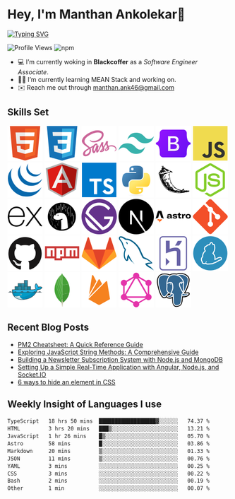 # Hey, I'm Manthan Ankolekar👋

[![Typing SVG](https://readme-typing-svg.demolab.com?font=Fira+Code&pause=1000&width=435&lines=Front+End+Developer;Learn%2C+Build%2C+Repeat)](https://git.io/typing-svg)

![Profile Views](https://komarev.com/ghpvc/?username=manthanank&color=brightgreen)
![npm](https://img.shields.io/npm/dt/manthanank)
<!-- ![npm](https://img.shields.io/npm/dw/manthanank)
![npm](https://img.shields.io/npm/dm/manthanank)
![npm](https://img.shields.io/npm/dy/manthanank) -->

- 💻 I’m currently woking in **Blackcoffer** as a *Software Engineer Associate*.
- 🧑‍💻 I’m currently learning MEAN Stack and working on.
- ✉️ Reach me out through [manthan.ank46@gmail.com](mailto:manthan.ank46@gmail.com)

## Skills Set

![HTML5](/assets/svg/html.svg)
![CSS3](/assets/svg/css.svg)
![SASS](/assets/svg/sass.svg)
![TailwindCSS](/assets/svg/tailwindcss.svg)
![Bootstrap](/assets/svg/bootstrap.svg)
![JavaScript](/assets/svg/javascript.svg)
![jQuery](/assets/svg/jquery.svg)
![Angular](/assets/svg/angular.svg)
![Typescript](/assets/svg/typescript.svg)
![Python](/assets/svg/python.svg)
![Flask](/assets/svg/flask.svg)
![Node.js](/assets/svg/nodejs.svg)
![Express](/assets/svg/express.svg)
![Deno](/assets/svg/deno.svg)
![Gatsby](/assets/svg/gatsby.svg)
![NextJs](/assets/svg/nextjs.svg)
![Astro](/assets/svg/astro.svg)
![Git](/assets/svg/git.svg)
![GitHub](/assets/svg/github.svg)
![Npm](/assets/svg/npm.svg)
![GitLab](/assets/svg/gitlab.svg)
![MySQL](/assets/svg/mysql.svg)
![Heroku](/assets/svg/heroku.svg)
![Yarn](/assets/svg/yarn.svg)
![Docker](/assets/svg/docker.svg)
![MongoDB](/assets/svg//mongodb.svg)
![Firebase](/assets/svg/firebase.svg)
![GraphQL](/assets/svg/graphql.svg)
![Postgresql](/assets/svg/postgresql.svg)

## Recent Blog Posts

<!-- BLOG-POST-LIST:START -->
- [PM2 Cheatsheet: A Quick Reference Guide](https://dev.to/manthanank/pm2-cheatsheet-a-quick-reference-guide-f6e)
- [Exploring JavaScript String Methods: A Comprehensive Guide](https://dev.to/manthanank/exploring-javascript-string-methods-a-comprehensive-guide-49m0)
- [Building a Newsletter Subscription System with Node.js and MongoDB](https://dev.to/manthanank/building-a-newsletter-subscription-system-with-nodejs-and-mongodb-2dld)
- [Setting Up a Simple Real-Time Application with Angular, Node.js, and Socket.IO](https://dev.to/manthanank/setting-up-a-simple-real-time-application-with-angular-nodejs-and-socketio-2dcm)
- [6 ways to hide an element in CSS](https://dev.to/manthanank/6-ways-to-hide-an-element-in-css-2e10)
<!-- BLOG-POST-LIST:END -->

## Weekly Insight of Languages I use

<!--START_SECTION:waka-->

```txt
TypeScript   18 hrs 50 mins  ██████████████████▓░░░░░░   74.37 %
HTML         3 hrs 20 mins   ███▒░░░░░░░░░░░░░░░░░░░░░   13.21 %
JavaScript   1 hr 26 mins    █▒░░░░░░░░░░░░░░░░░░░░░░░   05.70 %
Astro        58 mins         █░░░░░░░░░░░░░░░░░░░░░░░░   03.86 %
Markdown     20 mins         ▒░░░░░░░░░░░░░░░░░░░░░░░░   01.33 %
JSON         11 mins         ▒░░░░░░░░░░░░░░░░░░░░░░░░   00.76 %
YAML         3 mins          ░░░░░░░░░░░░░░░░░░░░░░░░░   00.25 %
CSS          3 mins          ░░░░░░░░░░░░░░░░░░░░░░░░░   00.22 %
Bash         2 mins          ░░░░░░░░░░░░░░░░░░░░░░░░░   00.19 %
Other        1 min           ░░░░░░░░░░░░░░░░░░░░░░░░░   00.07 %
```

<!--END_SECTION:waka-->
